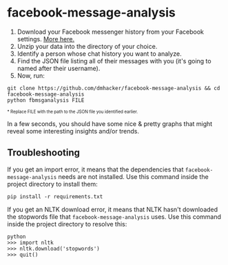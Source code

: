 # facebook-message-analysis

1. Download your Facebook messenger history from your Facebook settings. [More here.](https://webapps.stackexchange.com/questions/27640/how-can-i-download-all-messages-from-facebook)
2. Unzip your data into the directory of your choice.
3. Identify a person whose chat history you want to analyze.
4. Find the JSON file listing all of their messages with you (it's going to named after their username).
5. Now, run:

```
git clone https://github.com/dmhacker/facebook-message-analysis && cd facebook-message-analysis
python fbmsganalysis FILE
```
  <sup><sub>* Replace FILE with the path to the JSON file you identified earlier.</sub><sup>

In a few seconds, you should have some nice & pretty graphs that might reveal some interesting insights and/or trends.

## Troubleshooting

If you get an import error, it means that the dependencies that `facebook-message-analysis` needs are not installed.
Use this command inside the project directory to install them:

```
pip install -r requirements.txt
```

If you get an NLTK download error, it means that NLTK hasn't downloaded the stopwords file that `facebook-message-analysis` uses.
Use this command inside the project directory to resolve this:

```
python
>>> import nltk
>>> nltk.download('stopwords')
>>> quit()
```
